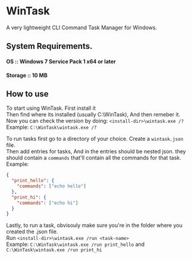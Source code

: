 # WinTask
A very lightweight CLI Command Task Manager for Windows.

## System Requirements.
  #### OS :: Windows 7 Service Pack 1 x64 or later
  #### Storage :: 10 MB


## How to use
To start using WinTask. First install it <br>
Then find where its installed (usually C:\WinTask), And then remeber it. <br>
Now you can check the version by doing: `<install-dir>\wintask.exe /?` <br>
  Example: `C:\WinTask\wintask.exe /?`

To run tasks first go to a directory of your choice. Create a `wintask.json` file.<br>
Then add entries for tasks, And in the entries should be nested json. they should contain a `commands` that'll contain all the commands for that task.<br>
Example:<br>
```json
{
  "print_hello": {
    "commands": ["echo hello"]
  },
  "print_hi": {
    "commands": ["echo hi"]
  }
}
```
Lastly, to run a task, obvisouly make sure you're in the folder where you created the .json file.<br>
Run `<install-dir>\wintask.exe /run <task-name>`<br>
Example: `C:\WinTask\wintask.exe /run print_hello` and `C:\WinTask\wintask.exe /run print_hi`
